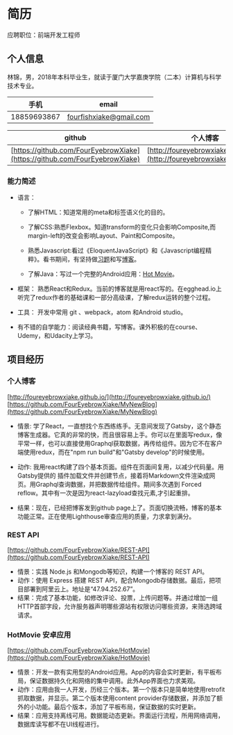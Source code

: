 # 简历
应聘职位：前端开发工程师
## 个人信息
林锦，男，2018年本科毕业生，就读于厦门大学嘉庚学院（二本）计算机与科学技术专业。

| 手机 | email |
| ---- | ---- |
| 18859693867 | fourfishxiake@gmail.com|

| github | 个人博客 |
| ---- | ---- |
|[https://github.com/FourEyebrowXiake](https://github.com/FourEyebrowXiake)|[http://foureyebrowxiake.github.io/](http://foureyebrowxiake.github.io/)|

### 能力简述
- 语言：
	- 了解HTML：知道常用的meta和标签语义化的目的。

	- 了解CSS:熟悉Flexbox。知道transform的变化只会影响Composite,而margin-left的改变会影响Layout、Paint和Composite。

	- 熟悉Javascript:看过《EloquentJavaScript》和《Javascript编程精粹》。看书期间，有坚持做[习题](https://github.com/FourEyebrowXiake/Eloquent-JavaScript-Exercise)和写[博客](http://foureyebrowxiake.github.io/)。

	- 了解Java：写过一个完整的Android应用：[Hot Movie](https://github.com/FourEyebrowXiake/HotMovie)。
- 框架： 熟悉React和Redux。当前的博客就是用react写的。在egghead.io上听完了redux作者的基础课和一部分高级课，了解redux运转的整个过程。

- 工具： 开发中常用 git 、webpack，atom 和Android studio。
- 有不错的自学能力：阅读经典书籍，写博客。课外积极的在course、Udemy，和Udacity上学习。

## 项目经历
### 个人博客
[http://foureyebrowxiake.github.io/](http://foureyebrowxiake.github.io/)
[https://github.com/FourEyebrowXiake/MyNewBlog](https://github.com/FourEyebrowXiake/MyNewBlog)
- 情景: 学了React，一直想找个东西练练手。无意间发现了Gatsby，这个静态博客生成器。它真的非常的快，而且很容易上手。你可以在里面写redux，像平常一样，也可以直接使用Graphql获取数据，再传给组件。因为它不在客户端使用redux，而在"npm run build"和"Gatsby develop"的时候使用。

- 动作: 我用react构建了四个基本页面。组件在页面间复用，以减少代码量。用Gatsby提供的 插件加载文件并创建节点，接着将Markdown文件渲染成网页。用Graphql查询数据，并把数据传给组件。期间多次遇到
Forced reflow。其中有一次是因为react-lazyload查找元素,才引起重排。
- 结果：现在，已经把博客发到github page上了。页面切换流畅，博客的基本功能正常。正在使用Lighthouse审查应用的质量，力求拿到满分。

### REST API
[https://github.com/FourEyebrowXiake/REST-API](https://github.com/FourEyebrowXiake/REST-API)
- 情景：实践 Node.js 和Mongodb等知识，构建一个博客的 REST API。
- 动作：使用 Express 搭建 REST API，配合Mongodb存储数据。最后，把项目部署到阿里云上。地址是“47.94.252.67”。
- 结果：完成了基本功能，如修改评论、投票，上传问题等。并通过增加一组HTTP首部字段，允许服务器声明哪些源站有权限访问哪些资源，来筛选跨域请求。

### HotMovie 安卓应用
[https://github.com/FourEyebrowXiake/HotMovie](https://github.com/FourEyebrowXiake/HotMovie)
- 情景：开发一款有实用型的Android应用。App的内容会实时更新，有平板布局，保证数据持久化和网络的集中调用。此外App界面也力求美观。
- 动作：应用由我一人开发，历经三个版本。第一个版本只是简单地使用retrofit抓取数据，并显示。第二个版本使用content provider存储数据，并添加了额外的小功能。最后个版本，添加了平板布局，保证数据的实时更新。
- 结果：应用支持离线可用。数据能动态更新。界面运行流程，所用网络调用，数据库读写都不在UI线程进行。
